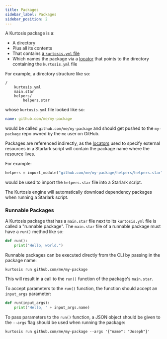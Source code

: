 ```yaml
---
title: Packages
sidebar_label: Packages
sidebar_position: 2
---
```


<!-- TODO Add more information here when dependencies are specified in the kurtosis.yml -->

A Kurtosis package is a:

- A directory
- Plus all its contents
- That contains [a `kurtosis.yml` file][kurtosis-yml]
- Which names the package via a [locator][locators] that points to the directory containing the `kurtosis.yml` file

For example, a directory structure like so:

```
/
    kurtosis.yml
    main.star
    helpers/
        helpers.star
```

whose `kurtosis.yml` file looked like so:

```yaml
name: github.com/me/my-package
```

would be called `github.com/me/my-package` and should get pushed to the `my-package` repo owned by the `me` user on GitHub.

Packages are referenced indirectly, as the [locators][locators] used to specify external resources in a Starlark script will contain the package name where the resource lives.

For example:

```python
helpers = import_module("github.com/me/my-package/helpers/helpers.star")
```

would be used to import the `helpers.star` file into a Starlark script.

<!-- TODO Update this when dependencies are done in the kurtosis.yml file, which would happen at dependency resolution time -->
The Kurtosis engine will automatically download dependency packages when running a Starlark script.

### Runnable Packages
A Kurtosis package that has a `main.star` file next to its `kurtosis.yml` file is called a "runnable package". The `main.star` file of a runnable package must have a `run()` method like so:

```python
def run():
    print("Hello, world.")
```

Runnable packages can be executed directly from the CLI by passing in the package name:

```
kurtosis run github.com/me/my-package
```

This will result in a call to the `run()` function of the package's `main.star`.

To accept parameters to the `run()` function, the function should accept an `input_args` parameter:

```python
def run(input_args):
    print("Hello, " + input_args.name)
```

To pass parameters to the `run()` function, a JSON object should be given to the `--args` flag should be used when running the package:

```
kurtosis run github.com/me/my-package --args '{"name": "Joseph"}'
```

<!-------------------- ONLY LINKS BELOW HERE -------------------------->
[kurtosis-yml]: ./kurtosis-yml.md
[locators]: ./locators.md
